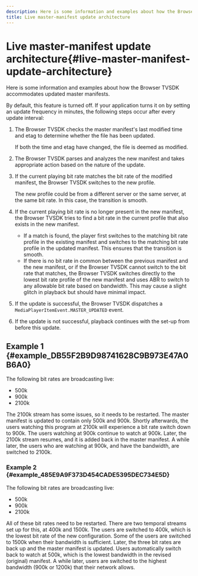 ```yaml
---
description: Here is some information and examples about how the Browser TVSDK accommodates updated master manifests.
title: Live master-manifest update architecture
---
```


# Live master-manifest update architecture{#live-master-manifest-update-architecture}

Here is some information and examples about how the Browser TVSDK accommodates updated master manifests.

By default, this feature is turned off. If your application turns it on by setting an update frequency in minutes, the following steps occur after every update interval:

1. The Browser TVSDK checks the master manifest's last modified time and etag to determine whether the file has been updated.

   If both the time and etag have changed, the file is deemed as modified. 
1. The Browser TVSDK parses and analyzes the new manifest and takes appropriate action based on the nature of the update. 
1. If the current playing bit rate matches the bit rate of the modified manifest, the Browser TVSDK switches to the new profile.

   The new profile could be from a different server or the same server, at the same bit rate. In this case, the transition is smooth. 
1. If the current playing bit rate is no longer present in the new manifest, the Browser TVSDK tries to find a bit rate in the current profile that also exists in the new manifest.

    * If a match is found, the player first switches to the matching bit rate profile in the existing manifest and switches to the matching bit rate profile in the updated manifest. This ensures that the transition is smooth. 
    * If there is no bit rate in common between the previous manifest and the new manifest, or if the Browser TVSDK cannot switch to the bit rate that matches, the Browser TVSDK switches directly to the lowest bit rate profile of the new manifest and uses ABR to switch to any allowable bit rate based on bandwidth. This may cause a slight glitch in playback but should have minimal impact.

1. If the update is successful, the Browser TVSDK dispatches a `MediaPlayerItemEvent.MASTER_UPDATED` event. 
1. If the update is not successful, playback continues with the set-up from before this update.

## Example 1 {#example_DB55F2B9D98741628C9B973E47A0B6A0}

The following bit rates are broadcasting live:

* 500k 
* 900k 
* 2100k

The 2100k stream has some issues, so it needs to be restarted. The master manifest is updated to contain only 500k and 900k. Shortly afterwards, the users watching this program at 2100k will experience a bit rate switch down to 900k. The users watching at 900k continue to watch at 900k. Later, the 2100k stream resumes, and it is added back in the master manifest. A while later, the users who are watching at 900k, and have the bandwidth, are switched to 2100k.

### Example 2 {#example_485E9A9F373D454CADE5395DEC734E5D}

The following bit rates are broadcasting live:

* 500k 
* 900k 
* 2100k

All of these bit rates need to be restarted. There are two temporal streams set up for this, at 400k and 1500k. The users are switched to 400k, which is the lowest bit rate of the new configuration. Some of the users are switched to 1500k when their bandwidth is sufficient. Later, the three bit rates are back up and the master manifest is updated. Users automatically switch back to watch at 500k, which is the lowest bandwidth in the revised (original) manifest. A while later, users are switched to the highest bandwidth (900k or 1200k) that their network allows.

<!-- 

WRITER: Add relref to api/psdk/asdoc-dhls_1.4/com/adobe/mediacore/events/MediaPlayerItemEvent.html#MASTER_UPDATED

 -->

